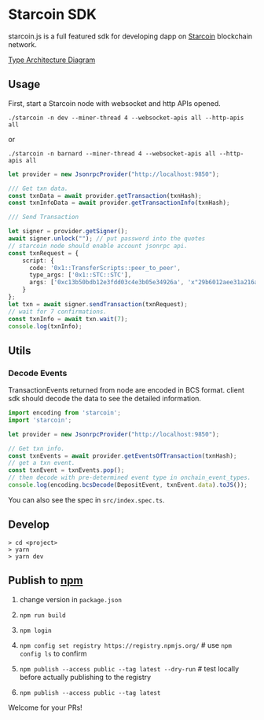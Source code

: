 # Starcoin SDK

starcoin.js is a full featured sdk for developing dapp on [Starcoin](https://github.com/starcoinorg/starcoin) blockchain network.

[Type Architecture Diagram](./src/lib/README.md)

## Usage

First, start a Starcoin node with websocket and http APIs opened.

``` shell
./starcoin -n dev --miner-thread 4 --websocket-apis all --http-apis all
```

or


``` shell
./starcoin -n barnard --miner-thread 4 --websocket-apis all --http-apis all
```


``` typescript
let provider = new JsonrpcProvider("http://localhost:9850");

/// Get txn data.
const txnData = await provider.getTransaction(txnHash);
const txnInfoData = await provider.getTransactionInfo(txnHash);

/// Send Transaction

let signer = provider.getSigner();
await signer.unlock(""); // put password into the quotes
// starcoin node should enable account jsonrpc api.
const txnRequest = {
    script: {
      code: '0x1::TransferScripts::peer_to_peer',
      type_args: ['0x1::STC::STC'],
      args: ['0xc13b50bdb12e3fdd03c4e3b05e34926a', 'x"29b6012aee31a216af67c3d05e21a092c13b50bdb12e3fdd03c4e3b05e34926a"', '100000u128'],
    }
};
let txn = await signer.sendTransaction(txnRequest);
// wait for 7 confirmations.
const txnInfo = await txn.wait(7);
console.log(txnInfo);
```

## Utils

### Decode Events

TransactionEvents returned from node are encoded in BCS format.
client sdk should decode the data to see the detailed information.

```js
import encoding from 'starcoin';
import 'starcoin';

let provider = new JsonrpcProvider("http://localhost:9850");

// Get txn info.
const txnEvents = await provider.getEventsOfTransaction(txnHash);
// get a txn event.
const txnEvent = txnEvents.pop();
// then decode with pre-determined event type in onchain_event_types.
console.log(encoding.bcsDecode(DepositEvent, txnEvent.data).toJS());
```

You can also see the spec in `src/index.spec.ts`.

## Develop

```shell
> cd <project>
> yarn
> yarn dev
```

## Publish to [npm](https://www.npmjs.com/package/@starcoin/starcoin)

1. change version in `package.json`

2. `npm run build`

3. `npm login`

4. `npm config set registry https://registry.npmjs.org/`  # use `npm config ls` to confirm

5. `npm publish --access public --tag latest --dry-run` # test locally before actually publishing to the registry

6. `npm publish --access public --tag latest`

Welcome for your PRs! 

